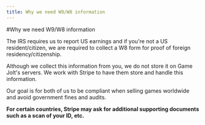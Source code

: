 ```yaml
---
title: Why we need W9/W8 information
---
```


#Why we need W9/W8 information

The IRS requires us to report US earnings and if you're not a US resident/citizen, we are required to collect a W8 form for proof of foreign residency/citizenship.

Although we collect this information from you, we do not store it on Game Jolt's servers. We work with Stripe to have them store and handle this information.

Our goal is for both of us to be compliant when selling games worldwide and avoid government fines and audits.

**For certain countries, Stripe may ask for additional supporting documents such as a scan of your ID, etc.**
